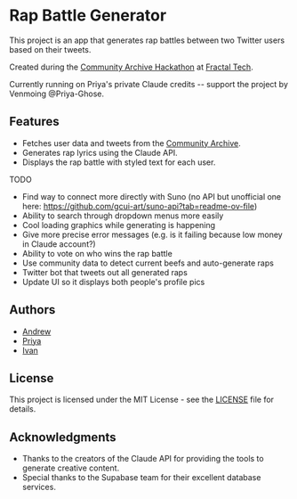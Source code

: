 # Rap Battle Generator

This project is an app that generates rap battles between two Twitter users based on their tweets.

Created during the [Community Archive Hackathon](www.community-archive.org) at [Fractal Tech](https://fractaltechhub.com/). 

Currently running on Priya's private Claude credits -- support the project by Venmoing @Priya-Ghose.

## Features

- Fetches user data and tweets from the [Community Archive](https://www.community-archive.org/).
- Generates rap lyrics using the Claude API.
- Displays the rap battle with styled text for each user.

TODO 
- Find way to connect more directly with Suno (no API but unofficial one here: https://github.com/gcui-art/suno-api?tab=readme-ov-file)
- Ability to search through dropdown menus more easily
- Cool loading graphics while generating is happening
- Give more precise error messages (e.g. is it failing because low money in Claude account?)
- Ability to vote on who wins the rap battle
- Use community data to detect current beefs and auto-generate raps
- Twitter bot that tweets out all generated raps
- Update UI so it displays both people's profile pics

## Authors

- [Andrew](https://x.com/andrew0blevins)
- [Priya](https://x.com/Prigoose)
- [Ivan](https://x.com/IvanVendrov)

## License

This project is licensed under the MIT License - see the [LICENSE](LICENSE) file for details.

## Acknowledgments

- Thanks to the creators of the Claude API for providing the tools to generate creative content.
- Special thanks to the Supabase team for their excellent database services.
